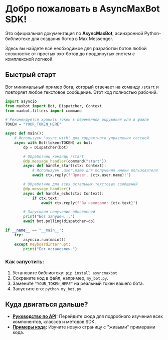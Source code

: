 # Добро пожаловать в AsyncMaxBot SDK!

Это официальная документация по **AsyncMaxBot**, асинхронной Python-библиотеке для создания ботов в Max Messenger.

Здесь вы найдете всё необходимое для разработки ботов любой сложности: от простых эхо-ботов до продвинутых систем с комплексной логикой.

## Быстрый старт

Вот минимальный пример бота, который отвечает на команду `/start` и повторяет любое текстовое сообщение. Этот код полностью рабочий.

```python
import asyncio
from maxbot import Bot, Dispatcher, Context
from maxbot.filters import command

# Рекомендуется хранить токен в переменной окружения или в файле
TOKEN = "YOUR_TOKEN_HERE"

async def main():
    # Используем 'async with' для корректного управления сессией
    async with Bot(token=TOKEN) as bot:
        dp = Dispatcher(bot)

        # Обработчик команды /start
        @dp.message_handler(command("start"))
        async def handle_start(ctx: Context):
            # Используем .user.name для получения имени пользователя
            await ctx.reply(f"Привет, {ctx.user.name}!")

        # Обработчик для всех остальных текстовых сообщений
        @dp.message_handler()
        async def handle_echo(ctx: Context):
            if ctx.text:
                await ctx.reply(f"Вы написали: {ctx.text}")

        # Запускаем получение обновлений
        print("Бот запущен...")
        await bot.polling(dispatcher=dp)

if __name__ == "__main__":
    try:
        asyncio.run(main())
    except KeyboardInterrupt:
        print("Бот остановлен.")
```

### Как запустить:
1.  Установите библиотеку: `pip install asyncmaxbot`
2.  Сохраните код в файл, например, `my_bot.py`.
3.  Замените `"YOUR_TOKEN_HERE"` на реальный токен вашего бота.
4.  Запустите его: `python my_bot.py`

## Куда двигаться дальше?

*   **[Руководство по API](./api.md):** Перейдите сюда для подробного изучения всех компонентов, классов и методов SDK.
*   **[Примеры кода](./examples.md):** Изучите новую страницу с "живыми" примерами кода.